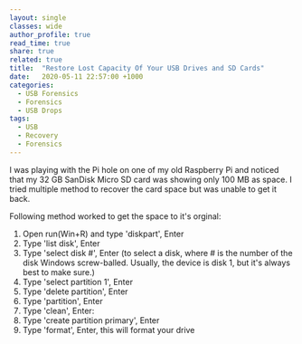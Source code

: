 ```yaml
---
layout: single
classes: wide
author_profile: true
read_time: true
share: true
related: true
title:  "Restore Lost Capacity Of Your USB Drives and SD Cards"
date:   2020-05-11 22:57:00 +1000
categories:
  - USB Forensics
  - Forensics
  - USB Drops
tags:
  - USB
  - Recovery 
  - Forensics
---
```


I was playing with the Pi hole on one of my old Raspberry Pi and noticed that my 32 GB SanDisk Micro SD card was showing only 100 MB as space. I tried multiple method to recover the card space but was unable to get it back. 

Following method worked to get the space to it's orginal:

1. Open run(Win+R) and type 'diskpart', Enter
2. Type 'list disk', Enter
3. Type 'select disk #', Enter (to select a disk, where # is the number of the disk Windows screw-balled. Usually, the device is disk 1, but it's always best to make sure.)
4. Type 'select partition 1', Enter
5. Type 'delete partition', Enter
6. Type 'partition', Enter
7. Type 'clean', Enter:
8. Type 'create partition primary', Enter
9. Type 'format', Enter, this will format your drive
